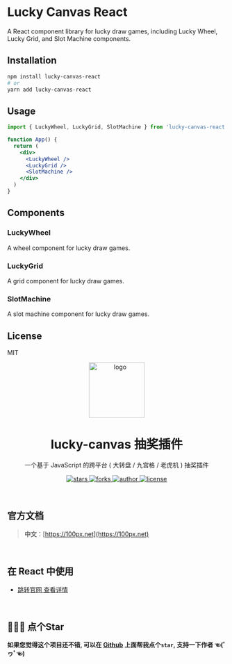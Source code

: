 # Lucky Canvas React

A React component library for lucky draw games, including Lucky Wheel, Lucky Grid, and Slot Machine components.

## Installation

```bash
npm install lucky-canvas-react
# or
yarn add lucky-canvas-react
```

## Usage

```jsx
import { LuckyWheel, LuckyGrid, SlotMachine } from 'lucky-canvas-react'

function App() {
  return (
    <div>
      <LuckyWheel />
      <LuckyGrid />
      <SlotMachine />
    </div>
  )
}
```

## Components

### LuckyWheel
A wheel component for lucky draw games.

### LuckyGrid
A grid component for lucky draw games.

### SlotMachine
A slot machine component for lucky draw games.

## License

MIT

<div align="center">
  <img src="https://unpkg.com/buuing@0.0.1/imgs/lucky-canvas.png" width="128" alt="logo" />
  <h1>lucky-canvas 抽奖插件</h1>
  <p>一个基于 JavaScript 的跨平台 ( 大转盘 / 九宫格 / 老虎机 ) 抽奖插件</p>
  <p>
    <a href="https://github.com/buuing/lucky-canvas/stargazers" target="_black">
      <img src="https://img.shields.io/github/stars/buuing/lucky-canvas?color=%23ffba15&logo=github&style=flat-square" alt="stars" />
    </a>
    <a href="https://github.com/buuing/lucky-canvas/network/members" target="_black">
      <img src="https://img.shields.io/github/forks/buuing/lucky-canvas?color=%23ffba15&logo=github&style=flat-square" alt="forks" />
    </a>
    <a href="https://github.com/buuing" target="_black">
      <img src="https://img.shields.io/badge/Author-%20buuing%20-7289da.svg?&logo=github&style=flat-square" alt="author" />
    </a>
    <a href="https://github.com/buuing/lucky-canvas/blob/master/LICENSE" target="_black">
      <img src="https://img.shields.io/github/license/buuing/lucky-canvas?color=%232dce89&logo=github&style=flat-square" alt="license" />
    </a>
  </p>
</div>

<br />

## 官方文档

> **中文**：[https://100px.net](https://100px.net)

<br />

## 在 React 中使用

- [跳转官网 查看详情](https://100px.net/usage/react.html)

<br />

## 🙏🙏🙏 点个Star

**如果您觉得这个项目还不错, 可以在 [Github](https://github.com/buuing/lucky-canvas) 上面帮我点个`star`, 支持一下作者 ☜(ﾟヮﾟ☜)**

<br />
